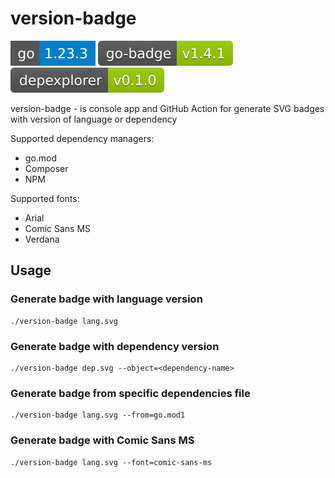 # version-badge

![](./docs/icons/go.svg)
[![](./docs/icons/go-badge.svg)](https://github.com/essentialkaos/go-badge)
[![](./docs/icons/depexplorer.svg)](https://github.com/ArtARTs36/depexplorer)

version-badge - is console app and GitHub Action for generate SVG badges with version of language or dependency

Supported dependency managers:
* go.mod
* Composer
* NPM

Supported fonts:
* Arial
* Comic Sans MS
* Verdana

## Usage

### Generate badge with language version

```
./version-badge lang.svg
```

### Generate badge with dependency version

```
./version-badge dep.svg --object=<dependency-name>
```

### Generate badge from specific dependencies file

```
./version-badge lang.svg --from=go.mod1
```

### Generate badge with Comic Sans MS

```
./version-badge lang.svg --font=comic-sans-ms
```
